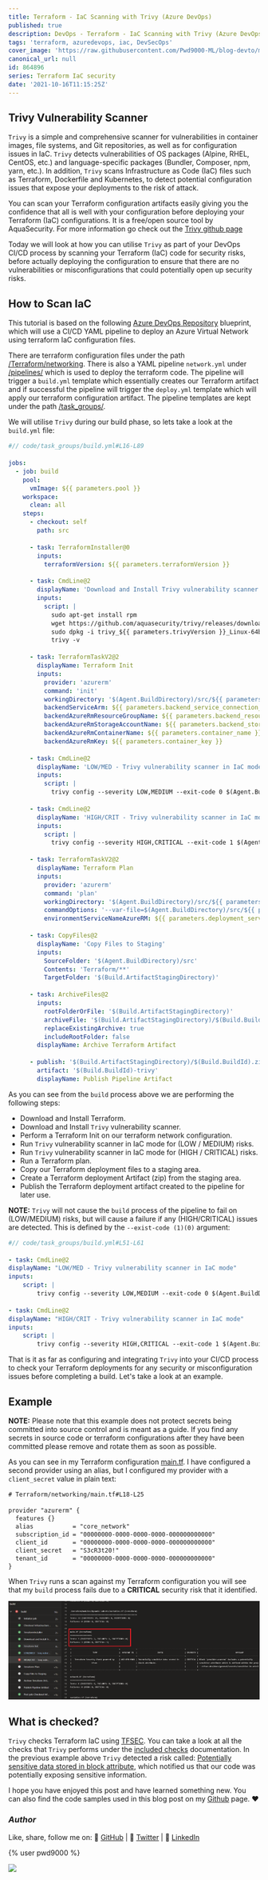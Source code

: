 ```yaml
---
title: Terraform - IaC Scanning with Trivy (Azure DevOps)
published: true
description: DevOps - Terraform - IaC Scanning with Trivy (Azure DevOps)
tags: 'terraform, azuredevops, iac, DevSecOps'
cover_image: 'https://raw.githubusercontent.com/Pwd9000-ML/blog-devto/main/posts/2021-DevOps-Terraform-Trivy/assets/main-trivy.png'
canonical_url: null
id: 864896
series: Terraform IaC security
date: '2021-10-16T11:15:25Z'
---
```


## Trivy Vulnerability Scanner

`Trivy` is a simple and comprehensive scanner for vulnerabilities in container images, file systems, and Git repositories, as well as for configuration issues in IaC. `Trivy` detects vulnerabilities of OS packages (Alpine, RHEL, CentOS, etc.) and language-specific packages (Bundler, Composer, npm, yarn, etc.). In addition, `Trivy` scans Infrastructure as Code (IaC) files such as Terraform, Dockerfile and Kubernetes, to detect potential configuration issues that expose your deployments to the risk of attack.

You can scan your Terraform configuration artifacts easily giving you the confidence that all is well with your configuration before deploying your Terraform (IaC) configurations. It is a free/open source tool by AquaSecurity. For more information go check out the [Trivy github page](https://github.com/aquasecurity/trivy)

Today we will look at how you can utilise `Trivy` as part of your DevOps CI/CD process by scanning your Terraform (IaC) code for security risks, before actually deploying the configuration to ensure that there are no vulnerabilities or misconfigurations that could potentially open up security risks.

## How to Scan IaC

This tutorial is based on the following [Azure DevOps Repository](https://github.com/Pwd9000-ML/blog-devto/tree/main/posts/2021-DevOps-Terraform-Trivy/code) blueprint, which will use a CI/CD YAML pipeline to deploy an Azure Virtual Network using terraform IaC configuration files.

There are terraform configuration files under the path [/Terraform/networking](https://github.com/Pwd9000-ML/blog-devto/tree/main/posts/2021-DevOps-Terraform-Trivy/code/Terraform/networking). There is also a YAML pipeline `network.yml` under [/pipelines/](https://github.com/Pwd9000-ML/blog-devto/tree/main/posts/2021-DevOps-Terraform-Trivy/code/pipelines) which is used to deploy the terraform code. The pipeline will trigger a `build.yml` template which essentially creates our Terraform artifact and if successful the pipeline will trigger the `deploy.yml` template which will apply our terraform configuration artifact. The pipeline templates are kept under the path [/task_groups/](https://github.com/Pwd9000-ML/blog-devto/tree/main/posts/2021-DevOps-Terraform-Trivy/code/task_groups).

We will utilise `Trivy` during our build phase, so lets take a look at the `build.yml` file:

```yml
#// code/task_groups/build.yml#L16-L89

jobs:
  - job: build
    pool:
      vmImage: ${{ parameters.pool }}
    workspace:
      clean: all
    steps:
      - checkout: self
        path: src

      - task: TerraformInstaller@0
        inputs:
          terraformVersion: ${{ parameters.terraformVersion }}

      - task: CmdLine@2
        displayName: 'Download and Install Trivy vulnerability scanner'
        inputs:
          script: |
            sudo apt-get install rpm
            wget https://github.com/aquasecurity/trivy/releases/download/v${{ parameters.trivyVersion }}/trivy_${{ parameters.trivyVersion }}_Linux-64bit.deb
            sudo dpkg -i trivy_${{ parameters.trivyVersion }}_Linux-64bit.deb
            trivy -v

      - task: TerraformTaskV2@2
        displayName: Terraform Init
        inputs:
          provider: 'azurerm'
          command: 'init'
          workingDirectory: '$(Agent.BuildDirectory)/src/${{ parameters.root_directory }}'
          backendServiceArm: ${{ parameters.backend_service_connection_name }}
          backendAzureRmResourceGroupName: ${{ parameters.backend_resource_group }}
          backendAzureRmStorageAccountName: ${{ parameters.backend_storage_accountname }}
          backendAzureRmContainerName: ${{ parameters.container_name }}
          backendAzureRmKey: ${{ parameters.container_key }}

      - task: CmdLine@2
        displayName: 'LOW/MED - Trivy vulnerability scanner in IaC mode'
        inputs:
          script: |
            trivy config --severity LOW,MEDIUM --exit-code 0 $(Agent.BuildDirectory)/src/${{ parameters.root_directory }}

      - task: CmdLine@2
        displayName: 'HIGH/CRIT - Trivy vulnerability scanner in IaC mode'
        inputs:
          script: |
            trivy config --severity HIGH,CRITICAL --exit-code 1 $(Agent.BuildDirectory)/src/${{ parameters.root_directory }}

      - task: TerraformTaskV2@2
        displayName: Terraform Plan
        inputs:
          provider: 'azurerm'
          command: 'plan'
          workingDirectory: '$(Agent.BuildDirectory)/src/${{ parameters.root_directory }}'
          commandOptions: '--var-file=$(Agent.BuildDirectory)/src/${{ parameters.root_directory }}${{ parameters.tfvarFile }} --out=$(Agent.BuildDirectory)/src/${{ parameters.root_directory }}plan.tfplan'
          environmentServiceNameAzureRM: ${{ parameters.deployment_service_connection_name }}

      - task: CopyFiles@2
        displayName: 'Copy Files to Staging'
        inputs:
          SourceFolder: '$(Agent.BuildDirectory)/src'
          Contents: 'Terraform/**'
          TargetFolder: '$(Build.ArtifactStagingDirectory)'

      - task: ArchiveFiles@2
        inputs:
          rootFolderOrFile: '$(Build.ArtifactStagingDirectory)'
          archiveFile: '$(Build.ArtifactStagingDirectory)/$(Build.BuildId).zip'
          replaceExistingArchive: true
          includeRootFolder: false
        displayName: Archive Terraform Artifact

      - publish: '$(Build.ArtifactStagingDirectory)/$(Build.BuildId).zip'
        artifact: '$(Build.BuildId)-trivy'
        displayName: Publish Pipeline Artifact
```

As you can see from the `build` process above we are performing the following steps:

- Download and Install Terraform.
- Download and Install `Trivy` vulnerability scanner.
- Perform a Terraform Init on our terraform network configuration.
- Run `Trivy` vulnerability scanner in IaC mode for (LOW / MEDIUM) risks.
- Run `Trivy` vulnerability scanner in IaC mode for (HIGH / CRITICAL) risks.
- Run a Terraform plan.
- Copy our Terraform deployment files to a staging area.
- Create a Terraform deployment Artifact (zip) from the staging area.
- Publish the Terraform deployment artifact created to the pipeline for later use.

**NOTE:** `Trivy` will not cause the `build` process of the pipeline to fail on (LOW/MEDIUM) risks, but will cause a failure if any (HIGH/CRITICAL) issues are detected. This is defined by the `--exist-code (1)(0)` argument:

```yml
#// code/task_groups/build.yml#L51-L61

- task: CmdLine@2
displayName: "LOW/MED - Trivy vulnerability scanner in IaC mode"
inputs:
    script: |
        trivy config --severity LOW,MEDIUM --exit-code 0 $(Agent.BuildDirectory)/src/${{ parameters.root_directory }}

- task: CmdLine@2
displayName: "HIGH/CRIT - Trivy vulnerability scanner in IaC mode"
inputs:
    script: |
        trivy config --severity HIGH,CRITICAL --exit-code 1 $(Agent.BuildDirectory)/src/${{ parameters.root_directory }}
```

That is it as far as configuring and integrating `Trivy` into your CI/CD process to check your Terraform deployments for any security or misconfiguration issues before completing a build. Let's take a look at an example.

## Example

**NOTE:** Please note that this example does not protect secrets being committed into source control and is meant as a guide. If you find any secrets in source code or terraform configurations after they have been committed please remove and rotate them as soon as possible.

As you can see in my Terraform configuration [main.tf](https://github.com/Pwd9000-ML/blog-devto/tree/main/posts/2021-DevOps-Terraform-Trivy/code/Terraform/networking/main.tf). I have configured a second provider using an alias, but I configured my provider with a `client_secret` value in plain text:

```hcl
# Terraform/networking/main.tf#L18-L25

provider "azurerm" {
  features {}
  alias           = "core_network"
  subscription_id = "00000000-0000-0000-0000-000000000000"
  client_id       = "00000000-0000-0000-0000-000000000000"
  client_secret   = "S3cR3t20!"
  tenant_id       = "00000000-0000-0000-0000-000000000000"
}
```

When `Trivy` runs a scan against my Terraform configuration you will see that my `build` process fails due to a **CRITICAL** security risk that it identified.

![image.png](https://raw.githubusercontent.com/Pwd9000-ML/blog-devto/main/posts/2021-DevOps-Terraform-Trivy/assets/detect.png)

## What is checked?

`Trivy` checks Terraform IaC using [TFSEC](https://github.com/aquasecurity/tfsec). You can take a look at all the checks that `Trivy` performs under the [included checks](https://github.com/aquasecurity/tfsec#included-checks) documentation. In the previous example above `Trivy` detected a risk called: [Potentially sensitive data stored in block attribute](https://tfsec.dev/docs/general/secrets/sensitive-in-attribute/), which notified us that our code was potentially exposing sensitive information.

I hope you have enjoyed this post and have learned something new. You can also find the code samples used in this blog post on my [Github](https://github.com/Pwd9000-ML/blog-devto/tree/main/posts/2021-DevOps-Terraform-Trivy/code) page. :heart:

### _Author_

Like, share, follow me on: :octopus: [GitHub](https://github.com/Pwd9000-ML) | :penguin: [Twitter](https://twitter.com/pwd9000) | :space_invader: [LinkedIn](https://www.linkedin.com/in/marcel-l-61b0a96b/)

{% user pwd9000 %}

<a href="https://www.buymeacoffee.com/pwd9000"><img src="https://img.buymeacoffee.com/button-api/?text=Buy me a coffee&emoji=&slug=pwd9000&button_colour=FFDD00&font_colour=000000&font_family=Cookie&outline_colour=000000&coffee_colour=ffffff"></a>
